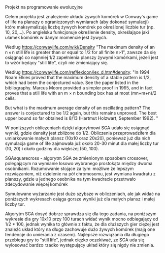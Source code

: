 Projekt na programowanie ewolucyjne

Celem projektu jest znalezienie układu żywych komórek w Conway's game of life na planszy o ograniczonych wymiarach (aby dokonać symulacji) które maksymalizują liczbę żywych komórek po określonej liczbie tur (np. 10, 20,...). Po angielsku funkcjonuje określenie density, określające jaki ułamek komórek w danym momencie jest żywych.

Według https://conwaylife.com/wiki/Density "The maximum density of an n × n still life is greater than or equal to 1/2 for all finite n>1", zawsze da się osiągnąć co najmniej 1/2 zapełnienia planszy żywymi komórkami, jeżeli jest to wzór będący "still life", czyli nie zmieniający się.

Według https://conwaylife.com/ref/lexicon/lex_d.htm#density:
"In 1994 Noam Elkies proved that the maximum density of a stable pattern is 1/2, which had been the conjectured value. See the paper listed in the bibliography. Marcus Moore provided a simpler proof in 1995, and in fact proves that a still life with an m × n bounding box has at most (mn+m+n)/2 cells.

But what is the maximum average density of an oscillating pattern? The answer is conjectured to be 1/2 again, but this remains unproved. The best upper bound so far obtained is 8/13 (Hartmut Holzwart, September 1992). "

W poniższych obliczeniach dzięki algorytmowi SGA udało się osiągnąć wyniki, gdzie density jest zbliżone do 1/2. Obliczenia przeprowadziłem dla umiarkowanie małych plansz (10x10 oraz 20x20), ponieważ już dla nich symulacja game of life zajmowała już około 20-30 minut dla małej liczby tur (10, 20) i około godziny dla większej (50, 100).


SGAsquarecross - algorytm SGA ze zmienionym sposobem crossover, polegającym na wymianie losowo wybranego prostokąta między dwoma osobnikami. Rozumowanie stojące za tym: możliwe że lepszym rozwiązaniem, niż dzielenie
na pół chromosomu, jest wymiana kwadratu z planszy, gdzie u jednego osobnika na tym kwadracie przetrwało zdecydowanie więcej komórek


Symulowane wyżarzanie jest dużo szybsze w obliczeniach, ale jak widać na poniższych wykresach osiąga gorsze wyniki już dla małych plansz i małej liczby tur.

Algorytm SGA dosyć dobrze sprawdza się dla tego zadania, na poniższym wykresie dla gry 10x10 przy 100 turach widać wynik mocno odbiegający od 1/2 * 100, jednak wynika to głównie z faktu, że dla dłuższych gier ciężej jest znaleźć układ który na długo zachowuje dużo żywych komórek (mają one tendencje do umierania z czasem). Najlepsze rozwiązania dla długiego przebiegu gry to "still life", jednak ciężko oczekiwać, ze SGA uda się wylosować bardzo rzadko występujący układ który się nigdy nie zmienia.